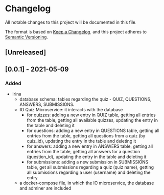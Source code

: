 # Changelog
All notable changes to this project will be documented in this file.

The format is based on [Keep a Changelog](https://keepachangelog.com/en/1.0.0/),
and this project adheres to [Semantic Versioning](https://semver.org/spec/v2.0.0.html).

## [Unreleased]

## [0.0.1] - 2021-05-09
### Added
- Irina
    - database schema: tables regarding the quiz - QUIZ, QUESTIONS, ANSWERS, SUBMISSIONS.
    - IO Quiz Microservice: it interacts with the database
        - for quizzes: adding a new entry in QUIZ table, getting all entries from the table, getting all available quizzes, updating the entry in the table and deleting it
        - for questions: adding a new entry in QUESTIONS table, getting all entries from the table, getting all questions from a quiz (by quiz_id), updating the entry in the table and deleting it
        - for answers: adding a new entry in ANSWERS table, getting all entries from the table, getting all answers for a question (question_id), updating the entry in the table and deleting it
        - for submissions: adding a new submission in SUBMISSIONS table, get all submissions regarding a quiz (quiz name), getting all submissions regarding a user (username) and deleting the entry
    - a docker-compose file, in which the IO microservice, the database and adminer are included
    
